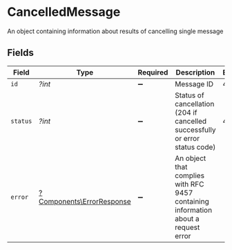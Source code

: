 # CancelledMessage

An  object containing information about results of cancelling single message


## Fields

| Field                                                                              | Type                                                                               | Required                                                                           | Description                                                                        | Example                                                                            |
| ---------------------------------------------------------------------------------- | ---------------------------------------------------------------------------------- | ---------------------------------------------------------------------------------- | ---------------------------------------------------------------------------------- | ---------------------------------------------------------------------------------- |
| `id`                                                                               | *?int*                                                                             | :heavy_minus_sign:                                                                 | Message ID                                                                         | 43456                                                                              |
| `status`                                                                           | *?int*                                                                             | :heavy_minus_sign:                                                                 | Status of cancellation (204 if cancelled successfully or error status code)        | 400                                                                                |
| `error`                                                                            | [?Components\ErrorResponse](../../Models/Components/ErrorResponse.md)              | :heavy_minus_sign:                                                                 | An object that complies with RFC 9457 containing information about a request error |                                                                                    |